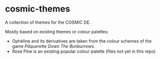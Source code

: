 # cosmic-themes
A collection of themes for the COSMIC DE.

Mostly based on existing themes or colour palettes:
- Ophéline and its derivatives are taken from the colour schemes of the game *Pâquerette Down The Bunburrows*.
- Rosé Pine is an existing popular colour palette (files not yet in this repo)
